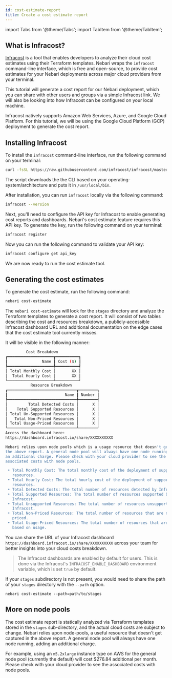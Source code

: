 ```yaml
---
id: cost-estimate-report
title: Create a cost estimate report
---
```


import Tabs from '@theme/Tabs';
import TabItem from '@theme/TabItem';

## What is Infracost?

[Infracost](https://www.infracost.io/) is a tool that enables developers to analyze their cloud cost estimates using their Terraform templates. Nebari wraps the `infracost` command-line interface, which is free and open-source, to provide cost estimates for your Nebari deployments across major cloud providers from your terminal.

This tutorial will generate a cost report for our Nebari deployment, which you can share with other users and groups via a simple Infracost link. We will also be looking into how Infracost can be configured on your local machine. 

Infracost natively supports Amazon Web Services, Azure, and Google Cloud Platform. For this tutorial, we will be using the Google Cloud Platform (GCP) deployment to generate the cost report.

## Installing Infracost


To install the `infracost` command-line interface, run the following command on your terminal:

```sh
curl -fsSL https://raw.githubusercontent.com/infracost/infracost/master/scripts/install.sh | sh
```

The script downloads the the CLI based on your operating-system/architecture and puts it in `/usr/local/bin`.

After installation, you can run `infracost` locally via the following command:

```sh
infracost --version
```

Next, you'll need to configure the API key for Infracost to enable generating cost reports and dashboards. Nebari's cost estimate feature requires this API key. To generate the key, run the following command on your terminal:

```sh
infracost register
```

Now you can run the following command to validate your API key:

```sh
infracost configure get api_key
```

We are now ready to run the cost estimate tool.

## Generating the cost estimates

To generate the cost estimate, run the following command:

```sh
nebari cost-estimate
```

The `nebari cost-estimate` will look for the `stages` directory and analyze the Terraform templates to generate a cost report. It will consist of two tables describing the cost and resources breakdown, a publicly-accessible Infracost dashboard URL and additional documentation on the edge cases that the cost estimate tool currently misses.

It will be visible in the following manner:

```sh
         Cost Breakdown          
┏━━━━━━━━━━━━━━━━━━━━┳━━━━━━━━━━┓
┃               Name ┃ Cost ($) ┃
┡━━━━━━━━━━━━━━━━━━━━╇━━━━━━━━━━┩
│ Total Monthly Cost │       XX │
│  Total Hourly Cost │       XX │
└────────────────────┴──────────┘
           Resource Breakdown           
┏━━━━━━━━━━━━━━━━━━━━━━━━━━━━━━┳━━━━━━━━┓
┃                         Name ┃ Number ┃
┡━━━━━━━━━━━━━━━━━━━━━━━━━━━━━━╇━━━━━━━━┩
│         Total Detected Costs │      X │
│    Total Supported Resources │      X │
│ Total Un-Supported Resources │      X │
│   Total Non-Priced Resources │      X │
│ Total Usage-Priced Resources │      X │
└──────────────────────────────┴────────┘
Access the dashboard here: 
https://dashboard.infracost.io/share/XXXXXXXXXX

Nebari relies upon node pools which is a usage resource that doesn't get captured in 
the above report. A general node pool will always have one node running will add
an additional charge. Please check with your cloud provider to see the 
associated costs with node pools.                                               

 • Total Monthly Cost: The total monthly cost of the deployment of supported    
   resources.                                                                   
 • Total Hourly Cost: The total hourly cost of the deployment of supported      
   resources.                                                                   
 • Total Detected Costs: The total number of resources detected by Infracost.   
 • Total Supported Resources: The total number of resources supported by        
   Infracost.                                                                   
 • Total Unsupported Resources: The total number of resources unsupported by  
   Infracost.                                            
 • Total Non-Priced Resources: The total number of resources that are not       
   priced.                                               
 • Total Usage-Priced Resources: The total number of resources that are priced  
   based on usage.                                                              
```

You can share the URL of your Infracost dashboard `https://dashboard.infracost.io/share/XXXXXXXXXX`
across your team for better insights into your cloud costs breakdown.

> The Infracost dashboards are enabled by default for users. This is done via the Infracost's `INFRACOST_ENABLE_DASHBOARD` environment variable, which is set `true` by default.

If your `stages` subdirectory is not present, you would need to share the path of your `stages` directory with the `--path` option.

```
nebari cost-estimate --path=path/to/stages
```

## More on node pools

The cost estimate report is statically analyzed via Terraform templates stored in the `stages` sub-directory, and the actual cloud costs are subject to change. Nebari relies upon node-pools, a useful resource that doesn't get captured in the above report. A general node pool will always have one node running, adding an additional charge.

For example, using an `m5.2xlarge` instance type on AWS for the general node pool (currently the default) will cost $276.84 additional per month. Please check with your cloud provider to see the associated costs with node pools.
